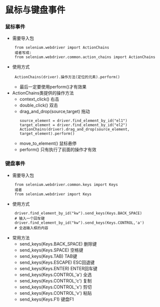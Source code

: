 # 鼠标与键盘事件
### 鼠标事件
* 需要导入包
  ```
   from selenium.webdriver import ActionChains
   或者写成:
   from selenium.webdriver.common.action_chains import ActionChains

  ```
* 使用方式
  ```
   ActionChains(driver).操作方法(定位的元素).perform()
  ```
  * 最后一定要使用perform()才有效果
* ActionChains类提供的操作方法
  * context_click() 右击
  * double_click() 双击
  * drag_and_drop(source,target) 拖动
    ```
    source_element = driver.find_element_by_id("el1")
    target_element = driver.find_element_by_id("el2")
    ActionChains(driver).drag_and_drop(source_element, target_element).perform()
    ```
  * move_to_element() 鼠标悬停
  * perform() 只有执行了前面的操作才有效

### 键盘事件
* 需要导入包
  ```
   from selenium.webdriver.common.keys import Keys
   或者
   from selenium.webdriver import Keys
  ```
* 使用方式
  ```
   driver.find_element_by_id("kw").send_keys(Keys.BACK_SPACE)
   # 输入一个回车键
   driver.find_element_by_id("kw").send_keys(Keys.CONTROL,'a')
   # 全选输入框的内容
  ```
* 常用方法
  * send_keys(Keys.BACK_SPACE) 删除键
  * send_keys(Keys.SPACE) 空格键
  * send_keys(Keys.TAB) TAB键
  * send_keys(Keys.ESCAPE) ESC回退键
  * send_keys(Keys.ENTER) ENTER回车键
  * send_keys(Keys.CONTROL,'a') 全选
  * send_keys(Keys.CONTROL,'c') 复制
  * send_keys(Keys.CONTROL,'x') 剪切
  * send_keys(Keys.CONTROL,'v') 粘贴
  * send_keys(Keys.F1) 键盘F1
  